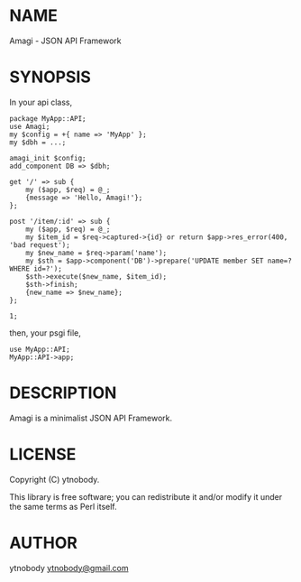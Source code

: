# NAME

Amagi - JSON API Framework

# SYNOPSIS

In your api class,

    package MyApp::API;
    use Amagi;
    my $config = +{ name => 'MyApp' };
    my $dbh = ...;
    
    amagi_init $config;
    add_component DB => $dbh;
    
    get '/' => sub {
        my ($app, $req) = @_;
        {message => 'Hello, Amagi!'};
    };
    
    post '/item/:id' => sub {
        my ($app, $req) = @_;
        my $item_id = $req->captured->{id} or return $app->res_error(400, 'bad request');
        my $new_name = $req->param('name');
        my $sth = $app->component('DB')->prepare('UPDATE member SET name=? WHERE id=?');
        $sth->execute($new_name, $item_id);
        $sth->finish;
        {new_name => $new_name};
    };
    
    1;

then, your psgi file,

    use MyApp::API;
    MyApp::API->app;

# DESCRIPTION

Amagi is a minimalist JSON API Framework.

# LICENSE

Copyright (C) ytnobody.

This library is free software; you can redistribute it and/or modify
it under the same terms as Perl itself.

# AUTHOR

ytnobody <ytnobody@gmail.com>
